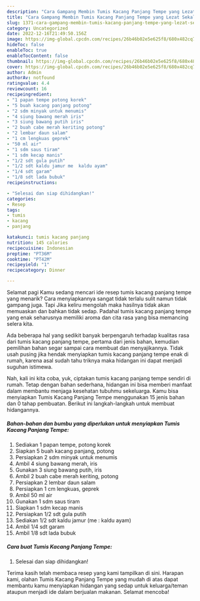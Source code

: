 ```yaml
---
description: "Cara Gampang Membin Tumis Kacang Panjang Tempe yang Lezat Sekali}"
title: "Cara Gampang Membin Tumis Kacang Panjang Tempe yang Lezat Sekali}"
slug: 1371-cara-gampang-membin-tumis-kacang-panjang-tempe-yang-lezat-sekali
category: Uncategorized
date: 2022-12-16T21:49:50.156Z
image: https://img-global.cpcdn.com/recipes/26b46b02e5e625f8/680x482cq70/tumis-kacang-panjang-tempe-foto-resep-utama.jpg
hideToc: false
enableToc: true
enableTocContent: false
thumbnail: https://img-global.cpcdn.com/recipes/26b46b02e5e625f8/680x482cq70/tumis-kacang-panjang-tempe-foto-resep-utama.jpg
cover: https://img-global.cpcdn.com/recipes/26b46b02e5e625f8/680x482cq70/tumis-kacang-panjang-tempe-foto-resep-utama.jpg
author: Admin
authorAv: notfound
ratingvalue: 4.4
reviewcount: 16
recipeingredient:
- "1 papan tempe potong korek"
- "5 buah kacang panjang potong"
- "2 sdm minyak untuk menumis"
- "4 siung bawang merah iris"
- "3 siung bawang putih iris"
- "2 buah cabe merah keriting potong"
- "2 lembar daun salam"
- "1 cm lengkuas geprek"
- "50 ml air"
- "1 sdm saus tiram"
- "1 sdm kecap manis"
- "1/2 sdt gula putih"
- "1/2 sdt kaldu jamur me  kaldu ayam"
- "1/4 sdt garam"
- "1/8 sdt lada bubuk"
recipeinstructions:

- "Selesai dan siap dihidangkan!"
categories:
- Resep
tags:
- tumis
- kacang
- panjang

katakunci: tumis kacang panjang 
nutrition: 145 calories
recipecuisine: Indonesian
preptime: "PT36M"
cooktime: "PT42M"
recipeyield: "1"
recipecategory: Dinner

---
```



Selamat pagi Kamu sedang mencari ide resep tumis kacang panjang tempe yang menarik? Cara menyiapkannya sangat tidak terlalu sulit namun tidak gampang juga. Tapi Jika keliru mengolah maka hasilnya tidak akan memuaskan dan bahkan tidak sedap. Padahal tumis kacang panjang tempe yang enak seharusnya memiliki aroma dan cita rasa yang bisa memancing selera kita.




Ada beberapa hal yang sedikit banyak berpengaruh terhadap kualitas rasa dari tumis kacang panjang tempe, pertama dari jenis bahan, kemudian pemilihan bahan segar sampai cara membuat dan menyajikannya. Tidak usah pusing jika hendak menyiapkan tumis kacang panjang tempe enak di rumah, karena asal sudah tahu triknya maka hidangan ini dapat menjadi suguhan istimewa.


Nah, kali ini kita coba, yuk, ciptakan tumis kacang panjang tempe sendiri di rumah. Tetap dengan bahan sederhana, hidangan ini bisa memberi manfaat dalam membantu menjaga kesehatan tubuhmu sekeluarga. Kamu bisa menyiapkan Tumis Kacang Panjang Tempe menggunakan 15 jenis bahan dan 0 tahap pembuatan. Berikut ini langkah-langkah untuk membuat hidangannya.

<!--inarticleads1-->

##### Bahan-bahan dan bumbu yang diperlukan untuk menyiapkan Tumis Kacang Panjang Tempe:

1. Sediakan 1 papan tempe, potong korek
1. Siapkan 5 buah kacang panjang, potong
1. Persiapkan 2 sdm minyak untuk menumis
1. Ambil 4 siung bawang merah, iris
1. Gunakan 3 siung bawang putih, iris
1. Ambil 2 buah cabe merah keriting, potong
1. Persiapkan 2 lembar daun salam
1. Persiapkan 1 cm lengkuas, geprek
1. Ambil 50 ml air
1. Gunakan 1 sdm saus tiram
1. Siapkan 1 sdm kecap manis
1. Persiapkan 1/2 sdt gula putih
1. Sediakan 1/2 sdt kaldu jamur (me : kaldu ayam)
1. Ambil 1/4 sdt garam
1. Ambil 1/8 sdt lada bubuk




<!--inarticleads2-->

##### Cara buat Tumis Kacang Panjang Tempe:


1. Selesai dan siap dihidangkan!



Terima kasih telah membaca resep yang kami tampilkan di sini. Harapan kami, olahan Tumis Kacang Panjang Tempe yang mudah di atas dapat membantu kamu menyiapkan hidangan yang sedap untuk keluarga/teman ataupun menjadi ide dalam berjualan makanan. Selamat mencoba!
